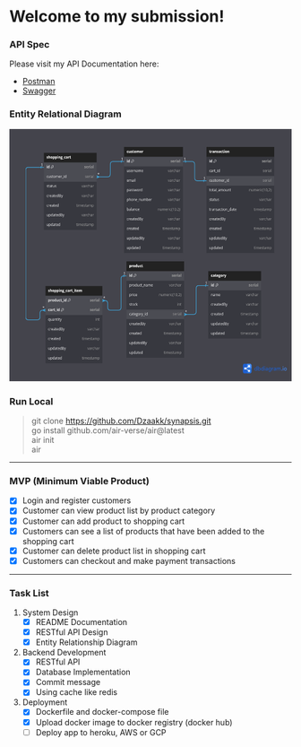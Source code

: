 # Welcome to my submission!

### API Spec

Please visit my API Documentation here: 
- [Postman](https://documenter.getpostman.com/view/15530123/2sA3kSoNoz)
- [Swagger](https://app.swaggerhub.com/apis/Dzaakk/synapsis-challenge/1.0.0)
  
### Entity Relational Diagram

<img src="erd.png" alt="Description" width="600" height="450">

### Run Local

> git clone https://github.com/Dzaakk/synapsis.git    
> go install github.com/air-verse/air@latest   
> air init  
> air  
---

### MVP (Minimum Viable Product)

- [x] Login and register customers
- [x] Customer can view product list by product category
- [x] Customer can add product to shopping cart
- [x] Customers can see a list of products that have been added to the shopping cart
- [x] Customer can delete product list in shopping cart
- [x] Customers can checkout and make payment transactions

---

### Task List

1. System Design
   - [x] README Documentation
   - [x] RESTful API Design
   - [x] Entity Relationship Diagram
2. Backend Development
   - [x] RESTful API
   - [x] Database Implementation
   - [x] Commit message
   - [x] Using cache like redis
3. Deployment
   - [x] Dockerfile and docker-compose file
   - [x] Upload docker image to docker registry (docker hub)
   - [ ] Deploy app to heroku, AWS or GCP
